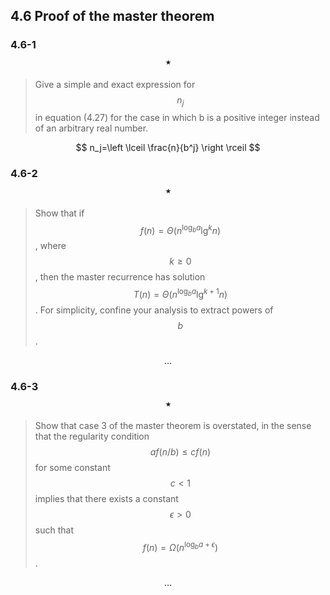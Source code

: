 ## 4.6 Proof of the master theorem

### 4.6-1 $$\star$$

> Give a simple and exact expression for $$n_j$$ in equation (4.27) for the case in which b is a positive integer instead of an arbitrary real number.

$$
n_j=\left \lceil \frac{n}{b^j} \right \rceil
$$

### 4.6-2 $$\star$$

> Show that if $$f(n)=\Theta(n^{\log_ba}\lg^kn)$$, where $$k \ge 0$$, then the master recurrence has solution $$T(n)=\Theta(n^{\log_ba}\lg^{k+1}n)$$. For simplicity, confine your analysis to extract powers of $$b$$.

$$
\dots
$$

### 4.6-3 $$\star$$

> Show that case 3 of the master theorem is overstated, in the sense that the regularity condition $$af(n/b) \le cf(n)$$ for some constant $$c < 1$$ implies that there exists a constant $$\epsilon > 0$$ such that $$f(n)=\Omega(n^{\log_ba+\epsilon})$$.

$$
\dots
$$
